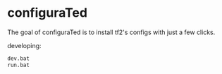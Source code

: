 # configuraTed

The goal of configuraTed is to install tf2's configs with just a few clicks.


developing:
```sh
dev.bat
run.bat
```
